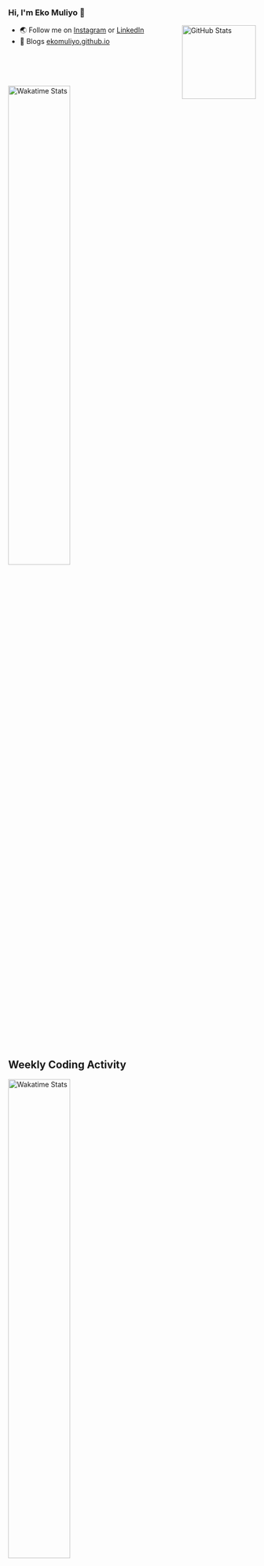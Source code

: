 ### Hi, I'm Eko Muliyo 👋

<a href="https://github.com/ekomuliyo"><img alt="GitHub Stats" src="https://github-readme-stats.vercel.app/api/?username=ekomuliyo&layout=compact&theme=radical&show_icons=true&include_all_commits=true&count_private=true&custom_title=GitHub%20Stats" align="right" height="150" /></a>

- :earth_asia: Follow me on [Instagram](https://www.instagram.com/ekomuliyo/) or [LinkedIn](https://www.linkedin.com/in/ekomuliyo/)
- :blue_book: Blogs [ekomuliyo.github.io](https://ekomuliyo.github.io/)


</br></br></br></br>
<a href="https://github.com/ekomuliyo"><img alt="Wakatime Stats" src="https://github-readme-stats.vercel.app/api/top-langs/?username=ekomuliyo&layout=compact" width="50%" /></a>

## Weekly Coding Activity

<a href="https://github.com/ekomuliyo"><img alt="Wakatime Stats" src="https://github-readme-stats.vercel.app/api/wakatime?username=ekomuliyo" width="50%" /></a>
